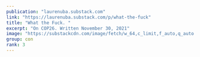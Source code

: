 ```yaml
---
publication: "laurenuba.substack.com"
link: "https://laurenuba.substack.com/p/what-the-fuck"
title: "What the Fuck. "
excerpt: "On COP26. Written November 30, 2021"
image: "https://substackcdn.com/image/fetch/w_64,c_limit,f_auto,q_auto:good,fl_progressive:steep/https%3A%2F%2Fbucketeer-e05bbc84-baa3-437e-9518-adb32be77984.s3.amazonaws.com%2Fpublic%2Fimages%2F43216bef-9f4a-4d7a-a5de-065c480f29b6_144x144.png"
group: con
rank: 3
---
```

